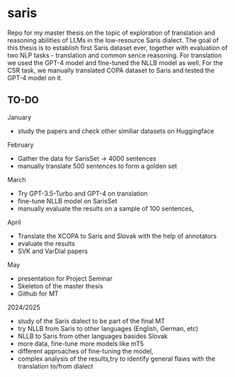 # saris
Repo for my master thesis on the topic of exploration of translation and reasoning abilities of LLMs in the low-resource Saris dialect.
The goal of this thesis is to establish first Saris dataset ever, together with evaluation of two NLP tasks - translation and common sence reasoning.
For translation we used the GPT-4 model and fine-tuned the NLLB model as well. For the CSR task, we manually translated COPA dataset to Saris and tested the GPT-4 model on it.



## TO-DO

January
- study the papers and check other similiar datasets on Huggingface

February
- Gather the data for SarisSet -> 4000 sentences
- manually translate 500 sentences to form a golden set

March
  - Try GPT-3.5-Turbo and GPT-4 on translation
  - fine-tune NLLB model on SarisSet
  - manually evaluate the results on a sample of 100 sentences, 

April
- Translate the XCOPA to Saris and Slovak with the help of annotators
- evaluate the results
- SVK and VarDial papers

May
- presentation for Project Seminar
- Skeleton of the master thesis
- Github for MT

2024/2025
- study of the Saris dialect to be part of the final MT
- try NLLB from Saris to other languages (English, German, etc)
- NLLB to Saris from other languages basides Slovak
- more data, fine-tune more models like mT5
- different approaches of fine-tuning the model,
- complex analysis of the results,try to identify general flaws with the translation to/from dialect


